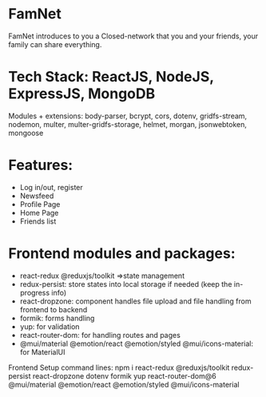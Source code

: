 # FamNet
FamNet introduces to you a Closed-network that you and your friends, your family can share everything.

# Tech Stack: ReactJS, NodeJS, ExpressJS, MongoDB
  Modules + extensions: body-parser, bcrypt, cors, dotenv, gridfs-stream, nodemon, multer, multer-gridfs-storage, 
                        helmet, morgan, jsonwebtoken, mongoose
# Features:
+ Log in/out, register
+ Newsfeed
+ Profile Page
+ Home Page
+ Friends list


# Frontend modules and packages:
+ react-redux @reduxjs/toolkit =>state management
+ redux-persist: store states into local storage if needed (keep the in-progress info)
+ react-dropzone: component handles file upload and file handling from frontend to backend
+ formik: forms handling
+ yup: for validation
+ react-router-dom: for handling routes and pages
+ @mui/material @emotion/react @emotion/styled @mui/icons-material: for MaterialUI

Frontend Setup command lines:
npm i react-redux @reduxjs/toolkit redux-persist react-dropzone dotenv formik yup react-router-dom@6 @mui/material @emotion/react @emotion/styled @mui/icons-material
